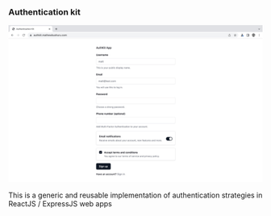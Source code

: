 ### Authentication kit

![progress](./docs/current-progress1.jpg)

This is a generic and reusable implementation of authentication strategies in ReactJS / ExpressJS web apps